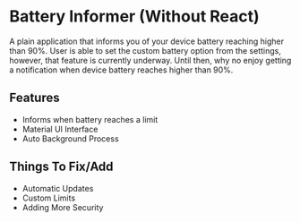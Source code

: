 # Battery Informer (Without React)
 A plain application that informs you of your device battery reaching higher than 90%. User is able to set the custom battery option from the settings, however, that feature is currently underway. Until then, why no enjoy getting a notification when device battery reaches higher than 90%.
 
 ## Features
* Informs when battery reaches a limit
* Material UI Interface
* Auto Background Process


## Things To Fix/Add
* Automatic Updates
* Custom Limits
* Adding More Security
